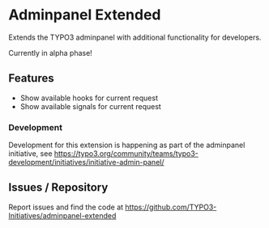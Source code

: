 # Adminpanel Extended

Extends the TYPO3 adminpanel with additional functionality for developers.

Currently in alpha phase!

## Features

-   Show available hooks for current request
-   Show available signals for current request

### Development

Development for this extension is happening as part of the adminpanel initiative, see 
<https://typo3.org/community/teams/typo3-development/initiatives/initiative-admin-panel/>

## Issues / Repository

Report issues and find the code at <https://github.com/TYPO3-Initiatives/adminpanel-extended>
